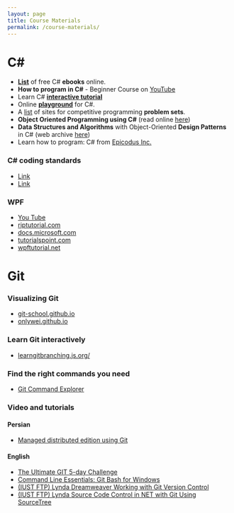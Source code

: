 ```yaml
---
layout: page
title: Course Materials
permalink: /course-materials/
---
```

# C#
* **[List](https://github.com/EbookFoundation/free-programming-books/blob/master/free-programming-books.md#c-sharp)** of free C# **ebooks** online.
* **How to program in C#** - Beginner Course on [YouTube ](https://www.youtube.com/playlist?list=PLPV2KyIb3jR6ZkG8gZwJYSjnXxmfPAl51)
* Learn C# **[interactive tutorial ](http://www.learncs.org/)**
* Online **[playground](https://dotnetfiddle.net/)** for C#.
* A [list](https://github.com/EbookFoundation/free-programming-books/blob/master/problem-sets-competitive-programming.md) of sites for competitive programming **problem sets**.
* **Object Oriented Programming using C#** (read online [here](https://bookboon.com/premium/reader/object-oriented-programming-using-c-sharp))
* **Data Structures and Algorithms** with Object-Oriented **Design Patterns** in C# (web archive [here](https://web.archive.org/web/20161207142802/http://www.brpreiss.com/books/opus6/))
* Learn how to program: C# from [Epicodus Inc.](https://www.learnhowtoprogram.com/c)

### C# coding standards
+ [Link](https://www.dofactory.com/reference/csharp-coding-standards)
+ [Link](https://github.com/thangchung/clean-code-dotnet)

### WPF
+ [You Tube](https://www.youtube.com/playlist?list=PLrW43fNmjaQVYF4zgsD0oL9Iv6u23PI6M)
+ [riptutorial.com](https://riptutorial.com/wpf)
+ [docs.microsoft.com](https://docs.microsoft.com/en-us/dotnet/framework/wpf/getting-started/walkthrough-my-first-wpf-desktop-application)
+ [tutorialspoint.com](https://www.tutorialspoint.com/wpf/)
+ [wpftutorial.net](https://wpftutorial.net/WPFIntroduction.html)

# Git

### Visualizing Git
+ [git-school.github.io](https://git-school.github.io/visualizing-git/)
+ [onlywei.github.io](https://onlywei.github.io/explain-git-with-d3/)

### Learn Git interactively
+ [learngitbranching.js.org/](https://learngitbranching.js.org/)

### Find the right commands you need 
+ [Git Command Explorer](https://gitexplorer.com)

### Video and tutorials

#### Persian
+ [Managed distributed edition using Git](https://faradars.org/courses/fvgit9609-managed-distributed-edition-using-git)

#### English
+ [The Ultimate GIT 5-day Challenge](https://www.udemy.com/the-ultimate-git-5-day-challenge/)
+ [Command Line Essentials: Git Bash for Windows](https://www.udemy.com/git-bash/)
+ [(IUST FTP) Lynda Dreamweaver Working with Git Version Control](ftp://softbank.iust.ac.ir/trainings/Lynda_/Lynda.Dreamweaver.Working.with.Git.Version.Control-XQZT/)
+ [(IUST FTP) Lynda Source Code Control in NET with Git Using SourceTree](ftp://softbank.iust.ac.ir/trainings/Lynda_/Lynda.Source.Code.Control.in.NET.with.Git.Using.SourceTree-XQZT/)
